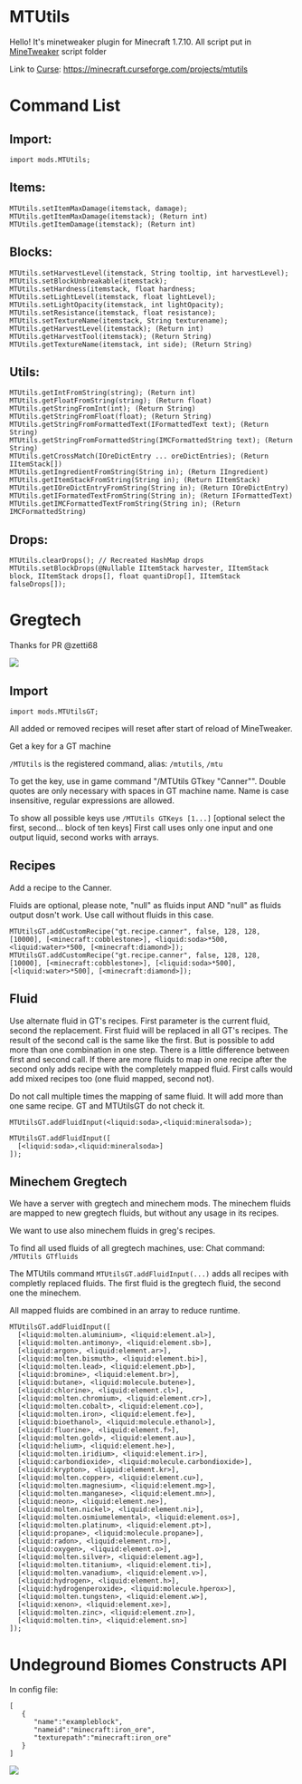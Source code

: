 # MTUtils
Hello! It's minetweaker plugin for Minecraft 1.7.10.
All script put in [MineTweaker](http://minetweaker3.powerofbytes.com/) script folder

Link to [Curse](https://minecraft.curseforge.com/projects/mtutils): https://minecraft.curseforge.com/projects/mtutils

# Command List

## Import:

```
import mods.MTUtils;
```

## Items:
```
MTUtils.setItemMaxDamage(itemstack, damage);
MTUtils.getItemMaxDamage(itemstack); (Return int)
MTUtils.getItemDamage(itemstack); (Return int)
```

## Blocks:
```
MTUtils.setHarvestLevel(itemstack, String tooltip, int harvestLevel);
MTUtils.setBlockUnbreakable(itemstack);
MTUtils.setHardness(itemstack, float hardness;
MTUtils.setLightLevel(itemstack, float lightLevel);
MTUtils.setLightOpacity(itemstack, int lightOpacity);
MTUtils.setResistance(itemstack, float resistance);
MTUtils.setTextureName(itemstack, String texturename);
MTUtils.getHarvestLevel(itemstack); (Return int)
MTUtils.getHarvestTool(itemstack); (Return String)
MTUtils.getTextureName(itemstack, int side); (Return String)
```

## Utils:
```
MTUtils.getIntFromString(string); (Return int)
MTUtils.getFloatFromString(string); (Return float)
MTUtils.getStringFromInt(int); (Return String)
MTUtils.getStringFromFloat(float); (Return String)
MTUtils.getStringFromFormattedText(IFormattedText text); (Return String)
MTUtils.getStringFromFormattedString(IMCFormattedString text); (Return String)
MTUtils.getCrossMatch(IOreDictEntry ... oreDictEntries); (Return IItemStack[])
MTUtils.getIngredientFromString(String in); (Return IIngredient)
MTUtils.getItemStackFromString(String in); (Return IItemStack)
MTUtils.getIOreDictEntryFromString(String in); (Return IOreDictEntry)
MTUtils.getIFormatedTextFromString(String in); (Return IFormattedText)
MTUtils.getIMCFormattedTextFromString(String in); (Return IMCFormattedString)
```

## Drops:
```
MTUtils.clearDrops(); // Recreated HashMap drops
MTUtils.setBlockDrops(@Nullable IItemStack harvester, IItemStack block, IItemStack drops[], float quantiDrop[], IItemStack falseDrops[]);
```

# Gregtech
Thanks for PR @zetti68

![](http://i.imgur.com/poc9kb1.png)

## Import
```
import mods.MTUtilsGT;
```

All added or removed recipes will reset after start of reload of MineTweaker.



Get a key for a GT machine

`/MTUtils` is the registered command, alias: `/mtutils`, `/mtu`

To get the key, use in game command "/MTUtils GTkey "Canner"". 
Double quotes are only necessary with spaces in GT machine name.
Name is case insensitive, regular expressions are allowed.

To show all possible keys use `/MTUtils GTKeys [1...]` [optional select the first, second... block of ten keys]
First call uses only one input and one output liquid, second works with arrays.

## Recipes

Add a recipe to the Canner.

Fluids are optional, please note, "null" as fluids input AND "null" as fluids output dosn't work. 
Use call without fluids in this case.

```
MTUtilsGT.addCustomRecipe("gt.recipe.canner", false, 128, 128, [10000], [<minecraft:cobblestone>], <liquid:soda>*500, <liquid:water>*500, [<minecraft:diamond>]);
MTUtilsGT.addCustomRecipe("gt.recipe.canner", false, 128, 128, [10000], [<minecraft:cobblestone>], [<liquid:soda>*500], [<liquid:water>*500], [<minecraft:diamond>]);
```

## Fluid

Use alternate fluid in GT's recipes. First parameter is the current fluid, second the replacement.
First fluid will be replaced in all GT's recipes.
The result of the second call is the same like the first. But is possible to add more than one combination
in one step.
There is a little difference between first and second call. If there are more fluids to map in one
recipe after the second only adds recipe with the completely mapped fluid.
First calls would add mixed recipes too (one fluid mapped, second not).

Do not call multiple times the mapping of same fluid. It will add more than one same recipe.
GT and MTUtilsGT do not check it.

```
MTUtilsGT.addFluidInput(<liquid:soda>,<liquid:mineralsoda>);

MTUtilsGT.addFluidInput([ 
  [<liquid:soda>,<liquid:mineralsoda>]
]);
```

## Minechem Gregtech


We have a server with gregtech and minechem mods.
The minechem fluids are mapped to new gregtech fluids, 
but without any usage in its recipes.

We want to use also minechem fluids in greg's recipes.

To find all used fluids of all gregtech machines, use:
Chat command:   `/MTUtils GTfluids`
 
The MTUtils command `MTUtilsGT.addFluidInput(...)` adds all recipes with completly replaced 
fluids. The first fluid is the gregtech fluid, the second one the 
minechem.

All mapped fluids are combined in an array to reduce runtime.

```
MTUtilsGT.addFluidInput([ 
  [<liquid:molten.aluminium>, <liquid:element.al>],
  [<liquid:molten.antimony>, <liquid:element.sb>],
  [<liquid:argon>, <liquid:element.ar>],
  [<liquid:molten.bismuth>, <liquid:element.bi>],
  [<liquid:molten.lead>, <liquid:element.pb>],
  [<liquid:bromine>, <liquid:element.br>],
  [<liquid:butane>, <liquid:molecule.butene>],
  [<liquid:chlorine>, <liquid:element.cl>],
  [<liquid:molten.chromium>, <liquid:element.cr>],
  [<liquid:molten.cobalt>, <liquid:element.co>],
  [<liquid:molten.iron>, <liquid:element.fe>],
  [<liquid:bioethanol>, <liquid:molecule.ethanol>],
  [<liquid:fluorine>, <liquid:element.f>],
  [<liquid:molten.gold>, <liquid:element.au>],
  [<liquid:helium>, <liquid:element.he>],
  [<liquid:molten.iridium>, <liquid:element.ir>],
  [<liquid:carbondioxide>, <liquid:molecule.carbondioxide>],
  [<liquid:krypton>, <liquid:element.kr>],
  [<liquid:molten.copper>, <liquid:element.cu>],
  [<liquid:molten.magnesium>, <liquid:element.mg>],
  [<liquid:molten.manganese>, <liquid:element.mn>],
  [<liquid:neon>, <liquid:element.ne>],
  [<liquid:molten.nickel>, <liquid:element.ni>],
  [<liquid:molten.osmiumelemental>, <liquid:element.os>],
  [<liquid:molten.platinum>, <liquid:element.pt>],
  [<liquid:propane>, <liquid:molecule.propane>],
  [<liquid:radon>, <liquid:element.rn>],
  [<liquid:oxygen>, <liquid:element.o>],
  [<liquid:molten.silver>, <liquid:element.ag>],
  [<liquid:molten.titanium>, <liquid:element.ti>],
  [<liquid:molten.vanadium>, <liquid:element.v>],
  [<liquid:hydrogen>, <liquid:element.h>],
  [<liquid:hydrogenperoxide>, <liquid:molecule.hperox>],
  [<liquid:molten.tungsten>, <liquid:element.w>],
  [<liquid:xenon>, <liquid:element.xe>],
  [<liquid:molten.zinc>, <liquid:element.zn>],
  [<liquid:molten.tin>, <liquid:element.sn>]
]);
```


# Undeground Biomes Constructs API
In config file:
```
[
   {
      "name":"exampleblock",
      "nameid":"minecraft:iron_ore",
      "texturepath":"minecraft:iron_ore"
   }
]
```
![](http://i.imgur.com/QZaCuNf.jpg)
